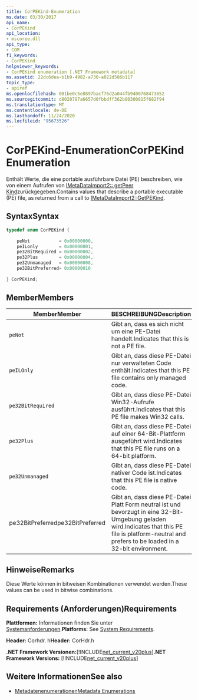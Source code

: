 ```yaml
---
title: CorPEKind-Enumeration
ms.date: 03/30/2017
api_name:
- CorPEKind
api_location:
- mscoree.dll
api_type:
- COM
f1_keywords:
- CorPEKind
helpviewer_keywords:
- CorPEKind enumeration [.NET Framework metadata]
ms.assetid: 22dc6dea-b1b9-4982-a730-a022d586b117
topic_type:
- apiref
ms.openlocfilehash: 001be0c5e8897bacf76d2a044fb9400768473052
ms.sourcegitcommit: d8020797a6657d0fbbdff362b80300815f682f94
ms.translationtype: MT
ms.contentlocale: de-DE
ms.lasthandoff: 11/24/2020
ms.locfileid: "95673526"
---
```

# <a name="corpekind-enumeration"></a><span data-ttu-id="95e85-102">CorPEKind-Enumeration</span><span class="sxs-lookup"><span data-stu-id="95e85-102">CorPEKind Enumeration</span></span>

<span data-ttu-id="95e85-103">Enthält Werte, die eine portable ausführbare Datei (PE) beschreiben, wie von einem Aufrufen von [IMetaDataImport2:: getPeer Kind](imetadataimport2-getpekind-method.md)zurückgegeben.</span><span class="sxs-lookup"><span data-stu-id="95e85-103">Contains values that describe a portable executable (PE) file, as returned from a call to [IMetaDataImport2::GetPEKind](imetadataimport2-getpekind-method.md).</span></span>  
  
## <a name="syntax"></a><span data-ttu-id="95e85-104">Syntax</span><span class="sxs-lookup"><span data-stu-id="95e85-104">Syntax</span></span>  
  
```cpp  
typedef enum CorPEKind {  
  
    peNot           = 0x00000000,  
    peILonly        = 0x00000001,  
    pe32BitRequired = 0x00000002,  
    pe32Plus        = 0x00000004,  
    pe32Unmanaged   = 0x00000008,  
    pe32BitPreferred= 0x00000010  
  
} CorPEKind;  
```  
  
## <a name="members"></a><span data-ttu-id="95e85-105">Member</span><span class="sxs-lookup"><span data-stu-id="95e85-105">Members</span></span>  
  
|<span data-ttu-id="95e85-106">Member</span><span class="sxs-lookup"><span data-stu-id="95e85-106">Member</span></span>|<span data-ttu-id="95e85-107">BESCHREIBUNG</span><span class="sxs-lookup"><span data-stu-id="95e85-107">Description</span></span>|  
|------------|-----------------|  
|`peNot`|<span data-ttu-id="95e85-108">Gibt an, dass es sich nicht um eine PE-Datei handelt.</span><span class="sxs-lookup"><span data-stu-id="95e85-108">Indicates that this is not a PE file.</span></span>|  
|`peILOnly`|<span data-ttu-id="95e85-109">Gibt an, dass diese PE-Datei nur verwalteten Code enthält.</span><span class="sxs-lookup"><span data-stu-id="95e85-109">Indicates that this PE file contains only managed code.</span></span>|  
|`pe32BitRequired`|<span data-ttu-id="95e85-110">Gibt an, dass diese PE-Datei Win32-Aufrufe ausführt.</span><span class="sxs-lookup"><span data-stu-id="95e85-110">Indicates that this PE file makes Win32 calls.</span></span>|  
|`pe32Plus`|<span data-ttu-id="95e85-111">Gibt an, dass diese PE-Datei auf einer 64-Bit-Plattform ausgeführt wird.</span><span class="sxs-lookup"><span data-stu-id="95e85-111">Indicates that this PE file runs on a 64-bit platform.</span></span>|  
|`pe32Unmanaged`|<span data-ttu-id="95e85-112">Gibt an, dass diese PE-Datei nativer Code ist.</span><span class="sxs-lookup"><span data-stu-id="95e85-112">Indicates that this PE file is native code.</span></span>|  
|<span data-ttu-id="95e85-113">pe32BitPreferred</span><span class="sxs-lookup"><span data-stu-id="95e85-113">pe32BitPreferred</span></span>|<span data-ttu-id="95e85-114">Gibt an, dass diese PE-Datei Platt Form neutral ist und bevorzugt in eine 32-Bit-Umgebung geladen wird.</span><span class="sxs-lookup"><span data-stu-id="95e85-114">Indicates that this PE file is platform-neutral and prefers to be loaded in a 32-bit environment.</span></span>|  
  
## <a name="remarks"></a><span data-ttu-id="95e85-115">Hinweise</span><span class="sxs-lookup"><span data-stu-id="95e85-115">Remarks</span></span>  

 <span data-ttu-id="95e85-116">Diese Werte können in bitweisen Kombinationen verwendet werden.</span><span class="sxs-lookup"><span data-stu-id="95e85-116">These values can be used in bitwise combinations.</span></span>  
  
## <a name="requirements"></a><span data-ttu-id="95e85-117">Requirements (Anforderungen)</span><span class="sxs-lookup"><span data-stu-id="95e85-117">Requirements</span></span>  

 <span data-ttu-id="95e85-118">**Plattformen:** Informationen finden Sie unter [Systemanforderungen](../../get-started/system-requirements.md).</span><span class="sxs-lookup"><span data-stu-id="95e85-118">**Platforms:** See [System Requirements](../../get-started/system-requirements.md).</span></span>  
  
 <span data-ttu-id="95e85-119">**Header:** Corhdr. h</span><span class="sxs-lookup"><span data-stu-id="95e85-119">**Header:** CorHdr.h</span></span>  
  
 <span data-ttu-id="95e85-120">**.NET Framework Versionen:**[!INCLUDE[net_current_v20plus](../../../../includes/net-current-v20plus-md.md)]</span><span class="sxs-lookup"><span data-stu-id="95e85-120">**.NET Framework Versions:** [!INCLUDE[net_current_v20plus](../../../../includes/net-current-v20plus-md.md)]</span></span>  
  
## <a name="see-also"></a><span data-ttu-id="95e85-121">Weitere Informationen</span><span class="sxs-lookup"><span data-stu-id="95e85-121">See also</span></span>

- [<span data-ttu-id="95e85-122">Metadatenenumerationen</span><span class="sxs-lookup"><span data-stu-id="95e85-122">Metadata Enumerations</span></span>](metadata-enumerations.md)
